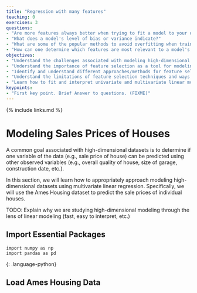 ```yaml
---
title: "Regression with many features"
teaching: 0
exercises: 3
questions:
- "Are more features always better when trying to fit a model to your data?"
- "What does a model's level of bias or variance indicate?"
- "What are some of the popular methods to avoid overfitting when training on high-dimensional data?"
- "How can one determine which features are most relevant to a model's predictions?"
objectives:
- "Understand the challenges associated with modeling high-dimensional data"
- "Understand the importance of feature selection as a tool for modeling high-dimensional data"
- "Identify and understand different approaches/methods for feature selection"
- "Understand the limitations of feature selection techniques and ways to assess model bias/variance tradeoff"
- "Learn how to fit and interpret univariate and multivariate linear models"
keypoints:
- "First key point. Brief Answer to questions. (FIXME)"
---
```

{% include links.md %}

# Modeling Sales Prices of Houses 
A common goal associated with high-dimensional datasets is to determine if one variable of the data (e.g., sale price of house) can be predicted using other observed variables (e.g., overall quality of house, size of garage, construction date, etc.). 

In this section, we will learn how to appropriately approach modeling high-dimensional datasets using multivariate linear regression. Specifically, we will use the Ames Housing dataset to predict the sale prices of individual houses.

TODO: Explain why we are studying high-dimensional modeling through the lens of linear modeling (fast, easy to interpret, etc.)

## Import Essential Packages
~~~
import numpy as np
import pandas as pd
~~~
{: .language-python}

## Load Ames Housing Data




